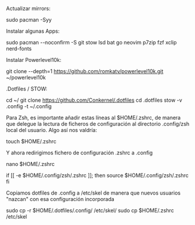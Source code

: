 Actualizar mirrors:

sudo pacman -Syy


Instalar algunas Apps:

sudo pacman --noconfirm -S git stow lsd bat go neovim p7zip fzf xclip nerd-fonts


Instalar Powerlevel10k:

git clone --depth=1 https://github.com/romkatv/powerlevel10k.git ~/powerlevel10k


.Dotfiles / STOW:

cd ~/
git clone https://github.com/Conkernel/.dotfiles
cd .dotfiles
stow -v .config -t ~/.config

Para Zsh, es importante añadir estas líneas al $HOME/.zshrc, de manera que delegue la lectura de ficheros de configuración al directorio .config/zsh local del usuario. Algo así nos valdría:

touch $HOME/.zshrc

Y ahora redirigimos fichero de configuración .zshrc a .config 

nano $HOME/.zshrc

if [[ -e $HOME/.config/zsh/.zshrc ]]; then
source $HOME/.config/zsh/.zshrc
fi

Copiamos dotfiles de .config a /etc/skel de manera que nuevos usuarios "nazcan" con esa configuración incorporada

sudo cp -r $HOME/.dotfiles/.config/ /etc/skel/
sudo cp $HOME/.zshrc /etc/skel
